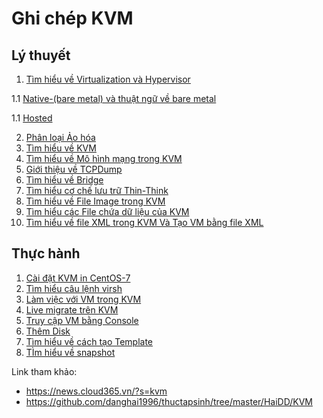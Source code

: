 # Ghi chép KVM

## Lý thuyết
1. [Tìm hiểu về Virtualization và Hypervisor](lythuyet/Virtualization&Hypervisor.md)

1.1 [Native-(bare metal) và thuật ngữ về bare metal](lythuyet/native.md)

1.1 [Hosted](lythuyet/hosted.md)

2. [Phân loại Ảo hóa](lythuyet/Virtualization.md)
3. [Tìm hiểu về KVM](lythuyet/infoKVM.md)
4. [Tìm hiểu về Mô hình mạng trong KVM](lythuyet/mod-network.md)
5. [Giới thiệu về TCPDump](lythuyet/tcpdump.md)
6. [Tìm hiểu về Bridge](lythuyet/brigde.md)
7. [Tìm hiểu cơ chế lưu trữ Thin-Think](lythuyet/storage.md)
8. [Tìm hiểu về File Image trong KVM](lythuyet/image-file.md)
9. [Tìm hiểu các File chứa dữ liệu của KVM](lythuyet/infoFile.md)
10. [Tìm hiểu về file XML trong KVM Và Tạo VM bằng file XML](lythuyet/xml.md)
## Thực hành
1. [Cài đặt KVM in CentOS-7](thuchanh/installKVM.md)
2. [Tìm hiểu câu lệnh virsh](lythuyet/cmd-virsh.md)
3. [Làm việc với VM trong KVM](thuchanh/work.md)
4. [Live migrate trên KVM](thuchanh/migrate.md)
5. [Truy cập VM bằng Console](thuchanh/console.md)
6. [Thêm Disk ](thuchanh/add-disk-nic.md)
7. [Tìm hiểu về cách tạo Template](lythuyet/template&snapshot.md)
8. [TÌm hiểu về snapshot](lythuyet/snap.md)


Link tham khảo:
* https://news.cloud365.vn/?s=kvm
* https://github.com/danghai1996/thuctapsinh/tree/master/HaiDD/KVM